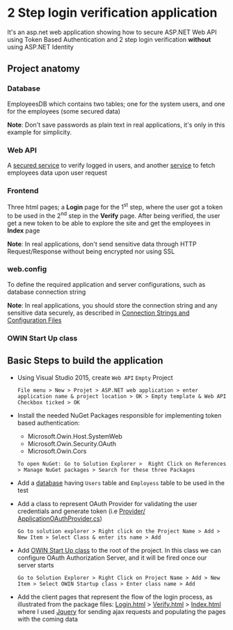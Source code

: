 # 2 Step login verification application

It's an asp.net web application showing how to secure ASP.NET Web API using Token Based Authentication and 2 step login verification **without** using ASP.NET Identity


## Project anatomy

### Database

EmployeesDB which contains two tables; one for the system users, and one for the employees (some secured data)

**Note**: Don't save passwords as plain text in real applications, it's only in this example for simplicity.

### Web API 
A [secured service](https://github.com/aelbasioni/2StepLoginVerification/blob/master/2StepVerification/Controllers/SecondStepVerificationController.cs) to verify logged in users, and another [service](https://github.com/aelbasioni/2StepLoginVerification/blob/master/2StepVerification/Controllers/DataController.cs) to fetch employees data upon user request

### Frontend

Three html pages; a **Login** page for the 1<sup>st</sup> step, where the user got a token to be used in the 2<sup>nd</sup> step in the **Verify** page. After being verified, the user get a new token to be able to explore the site and get the employees in **Index** page

**Note**: In real applications, don't send sensitive data through HTTP Request/Response without being encrypted nor using SSL

### web.config

To define the required application and server configurations, such as database connection string

**Note**: In real applications, you should store the connection string and any sensitive data securely, as described in [Connection Strings and Configuration Files](https://docs.microsoft.com/en-us/dotnet/framework/data/adonet/connection-strings-and-configuration-files)


### OWIN Start Up class



## Basic Steps to build the application

- Using Visual Studio 2015, create `Web API` `Empty` Project


    ```
   File menu > New > Projet > ASP.NET web application > enter application name & project location > OK > Empty template & Web API Checkbox ticked > OK
    ```

- Install the needed NuGet Packages responsible for implementing token based authentication:

    - Microsoft.Owin.Host.SystemWeb
    - Microsoft.Owin.Security.OAuth
    - Microsoft.Owin.Cors


    ```
    To open NuGet: Go to Solution Explorer >  Right Click on References > Manage NuGet packages > Search for these three Packages
    ```

- Add a [database](https://github.com/aelbasioni/2StepLoginVerification/tree/master/2StepVerification/App_Data) having `Users` table and `Employess` table to be used in the test

- Add a class to represent OAuth Provider for validating the user credentials and generate token (i.e [Provider/ 	ApplicationOAuthProvider.cs](https://github.com/aelbasioni/2StepLoginVerification/tree/master/2StepVerification/Providers))

  
    ```
    Go to solution explorer > Right click on the Project Name > Add > New Item > Select Class & enter its name > Add
    ```


- Add [OWIN Start Up class](https://github.com/aelbasioni/2StepLoginVerification/blob/master/2StepVerification/Startup.cs) to the root of the project. In this class we can configure OAuth Authorization Server, and it will be fired once our server starts

  
    ```
    Go to Solution Explorer > Right Click on Project Name > Add > New Item > Select OWIN Startup class > Enter class name > Add
    ```

- Add the client pages that represent the flow of the login process, as illustrated from the package files: [Login.html](https://github.com/aelbasioni/2StepLoginVerification/blob/master/2StepVerification/Login.html) > [Verify.html](https://github.com/aelbasioni/2StepLoginVerification/blob/master/2StepVerification/Verify.html) > [Index.html](https://github.com/aelbasioni/2StepLoginVerification/blob/master/2StepVerification/Index.html) where I used [Jquery](https://developers.google.com/speed/libraries/#jquery) for sending ajax requests and populating the pages with the coming data